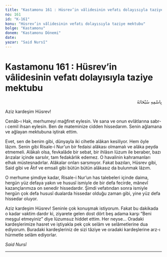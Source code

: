 ```yaml
---
title: "Kastamonu 161 : Hüsrev’in vâlidesinin vefatı dolayısıyla taziye mektubu"
no: 161
id: "K-161"
konu: "Hüsrev’in vâlidesinin vefatı dolayısıyla taziye mektubu"
bolge: "Kastamonu"
donem: "Kastamonu Dönemi"
date: 
yazar: "Said Nursî"
---
```


# Kastamonu 161 : Hüsrev’in vâlidesinin vefatı dolayısıyla taziye mektubu

<p class="arabic" dir="rtl" title="Meal: “Her türlü noksan sıfatlardan yüce olan Allah’ın adıyla.”">بِاسْمِهِ سُبْحَانَهُ</p>

Aziz kardeşim Hüsrev!

Cenâb-ı Hak, merhumeyi mağfiret eylesin. Ve sana ve onun evlâtlarına sabr-ı cemil ihsan eylesin. Ben de mateminize cidden hissedarım. Senin ağlamana ve ağlayan mektubuna iştirak ettim.

Evet, sen de benim gibi, dünyayla iki cihetle alâkan kesiliyor. Hem öyle lâzım. Senin gibi Risale-i Nur’un bir fedaisi alâkası olmamalı ve alâka peyda etmemeli. Alâkalı olsa, fevkalâde bir sebat, bir ihlâsın lüzum ile beraber, bazı ârızalar içinde sarsılır, tam fedakârlık edemez. O havalinin kahramanları elhak müstesnadırlar. Alâkalar onları sarsmıyor. Fakat bazıları, Hüsrev gibi, Said gibi ve Âtıf ve emsali gibi bütün bütün alâkasız da bulunmak lâzım.

O merhume şimdiye kadar, Risale-i Nur’un has talebeleri içinde daima, hergün yüz defaya yakın ve hususî ismiyle de bir defa fecirde, mânevî kazançlarımıza on senedir hissedardır. Şimdi vefatından sonra ismiyle hergün çok defa hususî dualarda hissedar olduğu zaman gibi, yine yüz defa hissedar oluyor.

Aziz kardeşim Hüsrev! Seninle çok konuşmak istiyorum. Fakat bu dakikada o kadar vaktim dardır ki, ziyarete gelen dost dört beş adama karşı “Beni meşgul etmeyiniz” diye lüzumsuz hiddet ettim. Her neyse... Oradaki kardeşlerimize hasret ve iştiyakla pek çok selâm ve selâmetlerine dua ediyorum. Buradaki kardeşleriniz de sizi tâziye ve oradaki kardeşlerine arz-ı hürmetle selâm ediyorlar.

*Said Nursî*

***

